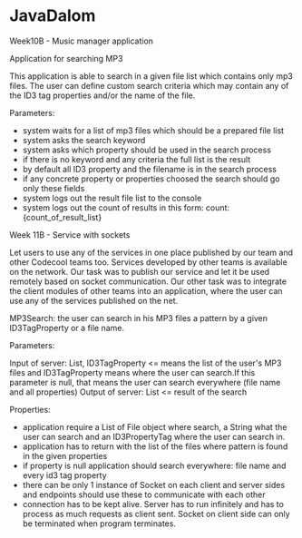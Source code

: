# JavaDalom
Week10B - Music manager application

Application for searching MP3

This application is able to search in a given file list which contains only mp3 files. The user can define custom search criteria which may contain any of the ID3 tag properties and/or the name of the file.

Parameters:
- system waits for a list of mp3 files which should be a prepared file list
- system asks the search keyword
- system asks which property should be used in the search process
- if there is no keyword and any criteria the full list is the result
- by default all ID3 property and the filename is in the search process
- if any concrete property or properties choosed the search should go only these fields
- system logs out the result file list to the console
- system logs out the count of results in this form:
count: {count_of_result_list}


Week 11B - Service with sockets

Let users to use any of the services in one place published by our team and other Codecool teams too. Services developed by other teams is available on the network. Our task was to publish our service and let it be used remotely based on socket communication.
Our other task was to integrate the client modules of other teams into an application, where the user can use any of the services published on the net.

MP3Search: the user can search in his MP3 files a pattern by a given ID3TagProperty or a file name.

Parameters:

Input of server: List<File>, ID3TagProperty <= means the list of the user's MP3 files and ID3TagProperty means where the user can search.If this parameter is null, that means the user can search everywhere (file name and all properties)
Output of server: List<File> <= result of the search

Properties:

- application require a List of File object where search, a String what the user can search and an ID3PropertyTag where the user can search in.
- application has to return with the list of the files where pattern is found in the given properties
- if property is null application should search everywhere: file name and every id3 tag property
- there can be only 1 instance of Socket on each client and server sides and endpoints should use these to communicate with each other
- connection has to be kept alive. Server has to run infinitely and has to process as much requests as client sent. Socket on client side can only be terminated when program terminates.